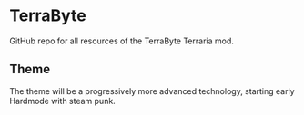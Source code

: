 # TerraByte
GitHub repo for all resources of the TerraByte Terraria mod.

## Theme
The theme will be a progressively more advanced technology, starting early Hardmode with steam punk.
